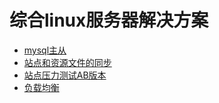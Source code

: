 # 综合linux服务器解决方案

* [mysql主从](mysql-master-slave)
* [站点和资源文件的同步](rsync)
* [站点压力测试AB版本](stress-web-test-ab)
* [负载均衡](nlb.md)

